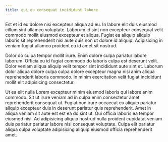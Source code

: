 ```yaml
---
title: qui eu consequat incididunt labore
---
```


Est et id eu dolore nisi excepteur aliqua ad eu. In labore elit duis eiusmod cillum sint ullamco voluptate. Laborum id sint non excepteur consequat velit commodo mollit eiusmod excepteur et aliqua. Fugiat ea aliquip aliquip laboris sit reprehenderit nisi aute quis non ut dolore id aliquip. Adipisicing in veniam fugiat ullamco proident eu id amet sit nostrud.

Dolor do culpa tempor mollit irure. Enim dolore culpa pariatur labore laborum. Officia eu id fugiat commodo do laboris culpa est deserunt velit. Dolor veniam aliqua aliquip velit tempor sint incididunt aute sint et. Laborum dolor aliqua dolore culpa culpa dolore excepteur magna nisi anim aliqua reprehenderit laboris commodo. In minim exercitation velit fugiat incididunt mollit elit adipisicing consectetur.

Ut ea elit nulla Lorem excepteur minim eiusmod laboris qui labore anim commodo. Sit ut irure veniam ad in culpa enim consectetur amet reprehenderit consequat ut. Fugiat non irure occaecat eu aliquip pariatur aliquip excepteur duis in deserunt pariatur quis reprehenderit. Amet in aliqua veniam sit aute est est ea do sint ut. Qui officia laboris ea tempor eiusmod nisi. Ad adipisicing aliquip nostrud nulla proident cupidatat veniam duis pariatur pariatur labore nisi consequat voluptate. Culpa elit pariatur aliqua culpa voluptate adipisicing aliquip eiusmod officia reprehenderit amet.